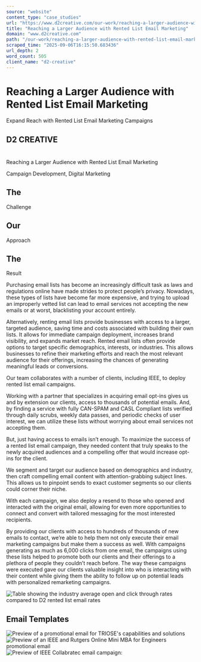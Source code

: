 ```yaml
---
source: "website"
content_type: "case_studies"
url: "https://www.d2creative.com/our-work/reaching-a-larger-audience-with-rented-list-email-marketing/"
title: "Reaching a Larger Audience with Rented List Email Marketing"
domain: "www.d2creative.com"
path: "/our-work/reaching-a-larger-audience-with-rented-list-email-marketing/"
scraped_time: "2025-09-06T16:15:50.683436"
url_depth: 2
word_count: 505
client_name: "d2-creative"
---
```


# Reaching a Larger Audience with Rented List Email Marketing

Expand Reach with Rented List Email Marketing Campaigns

## D2 CREATIVE

#

Reaching a Larger Audience with Rented List Email Marketing

Campaign Development, Digital Marketing

## The
Challenge

## Our
Approach

## The
Result

Purchasing email lists has become an increasingly difficult task as laws and regulations online have made strides to protect people’s privacy. Nowadays, these types of lists have become far more expensive, and trying to upload an improperly vetted list can lead to email services not accepting the new emails or at worst, blacklisting your account entirely.

Alternatively, renting email lists provide businesses with access to a larger, targeted audience, saving time and costs associated with building their own lists. It allows for immediate campaign deployment, increases brand visibility, and expands market reach. Rented email lists often provide options to target specific demographics, interests, or industries. This allows businesses to refine their marketing efforts and reach the most relevant audience for their offerings, increasing the chances of generating meaningful leads or conversions.

Our team collaborates with a number of clients, including IEEE, to deploy rented list email campaigns.

Working with a partner that specializes in acquiring email opt-ins gives us and by extension our clients, access to thousands of potential emails. And, by finding a service with fully CAN-SPAM and CASL Compliant lists verified through daily scrubs, weekly data passes, and periodic checks of user interest, we can utilize these lists without worrying about email services not accepting them.

But, just having access to emails isn’t enough. To maximize the success of a rented list email campaign, they needed content that truly speaks to the newly acquired audiences and a compelling offer that would increase opt-ins for the client.

We segment and target our audience based on demographics and industry, then craft compelling email content with attention-grabbing subject lines. This allows us to pinpoint sends to exact customer segments so our clients could corner their niche.

With each campaign, we also deploy a resend to those who opened and interacted with the original email, allowing for even more opportunities to connect and convert with tailored messaging for the most interested recipients.

By providing our clients with access to hundreds of thousands of new emails to contact, we’re able to help them not only execute their email marketing campaigns but make them a success as well. With campaigns generating as much as 6,000 clicks from one email, the campaigns using these lists helped to promote both our clients and their offerings to a plethora of people they couldn’t reach before. The way these campaigns were executed gave our clients valuable insight into who is interacting with their content while giving them the ability to follow up on potential leads with personalized remarketing campaigns.

![Table showing the industry average open and click through rates compared to D2 rented list email rates](https://www.d2creative.com/wp-content/uploads/2023/10/img-mobile-email-table@2x1.png)

## Email Templates

![Preview of a promotional email for TRIOSE's capabilities and solutions](https://www.d2creative.com/wp-content/uploads/2023/10/d-2-mobile-email-thumb-1@2x1.jpg) ![Preview of an IEEE and Rutgers Online Mini MBA for Engineers promotional email](https://www.d2creative.com/wp-content/uploads/2023/10/d-2-mobile-email-thumb-2@2x1.jpg) ![Preview of IEEE Collabratec email campaign: ](https://www.d2creative.com/wp-content/uploads/2023/10/d-2-mobile-email-thumb-3@2x1.jpg)